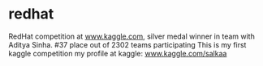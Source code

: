 # redhat
RedHat competition at www.kaggle.com, silver medal winner in team with Aditya Sinha. #37 place  out of 2302 teams participating
This is my first kaggle competition 
my profile at kaggle: www.kaggle.com/salkaa
